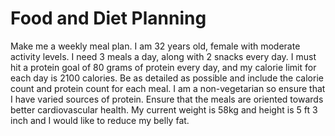 # Food and Diet Planning

Make me a weekly meal plan. I am 32 years old, female with moderate activity levels. I
need 3 meals a day, along with 2 snacks every day. I must hit a protein goal of 80
grams of protein every day, and my calorie limit for each day is 2100 calories. Be as
detailed as possible and include the calorie count and protein count for each meal. I
am a non-vegetarian so ensure that I have varied sources of protein. Ensure that the meals are
oriented towards better cardiovascular health. My current weight is 58kg and height is 5 ft 3 inch and I would like to reduce my belly fat.


